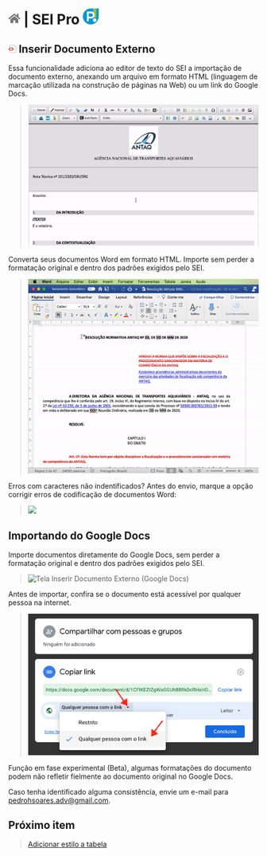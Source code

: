 # [![Home](../img/home.png)](../) |  SEI Pro ![Icone](../img/icon-32.png)

## ![SEI Pro Inserir Documento Externo (HTML)](../img/icon-inserirhtml.png) Inserir Documento Externo

Essa funcionalidade adiciona ao editor de texto do SEI a importação de documento externo, anexando um arquivo em formato HTML (linguagem de marcação utilizada na construção de páginas na Web) ou um link do Google Docs.

> ![Tela Inserir Documento Externo (HTML)](../img/tela-inserirhtml.gif) 

Converta seus documentos Word em formato HTML. Importe sem perder a formatação original e dentro dos padrões exigidos pelo SEI.

> ![Tela Inserir Documento Externo (HTML)](../img/tela-inserirhtml2.gif) 

Erros com caracteres não indentificados? Antes do envio, marque a opção corrigir erros de codificação de documentos Word:

>  <img src="https://github.com/pedrohsoaresadv/sei-pro/raw/master/img/tela-inserirhtml5.png" data-canonical-src="https://github.com/pedrohsoaresadv/sei-pro/raw/master/img/tela-inserirhtml5.png" width="361"/>


## Importando do Google Docs

Importe documentos diretamente do Google Docs, sem perder a formatação original e dentro dos padrões exigidos pelo SEI.

> ![Tela Inserir Documento Externo (Google Docs)](../img/tela-inserirhtml3-1.gif)

Antes de importar, confira se o documento está acessível por qualquer pessoa na internet.

> ![Tela Inserir Documento Externo (Google Docs)](../img/tela-inserirhtml4.png)

Função em fase experimental (Beta), algumas formatações do documento podem não refletir fielmente ao documento original no Google Docs.

Caso tenha identificado alguma consistência, envie um e-mail para [pedrohsoares.adv@gmail.com](mailto:pedrohsoares.adv@gmail.com).

## Próximo item

> [Adicionar estilo a tabela](./ESTILOTABELA.md)
